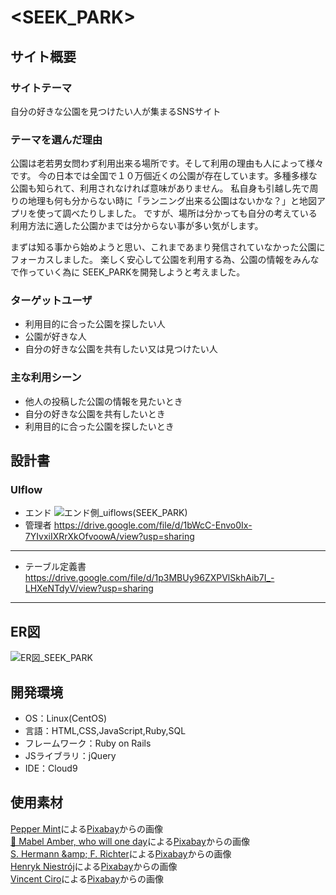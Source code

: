 # <SEEK_PARK>

## サイト概要
### サイトテーマ
自分の好きな公園を見つけたい人が集まるSNSサイト

### テーマを選んだ理由
公園は老若男女問わず利用出来る場所です。そして利用の理由も人によって様々です。
今の日本では全国で１０万個近くの公園が存在しています。多種多様な公園も知られて、利用されなければ意味がありません。
私自身も引越し先で周りの地理も何も分からない時に「ランニング出来る公園はないかな？」と地図アプリを使って調べたりしました。
ですが、場所は分かっても自分の考えている利用方法に適した公園かまでは分からない事が多い気がします。

まずは知る事から始めようと思い、これまであまり発信されていなかった公園にフォーカスしました。
楽しく安心して公園を利用する為、公園の情報をみんなで作っていく為に SEEK_PARKを開発しようと考えました。

### ターゲットユーザ
- 利用目的に合った公園を探したい人
- 公園が好きな人
- 自分の好きな公園を共有したい又は見つけたい人

### 主な利用シーン
- 他人の投稿した公園の情報を見たいとき
- 自分の好きな公園を共有したいとき
- 利用目的に合った公園を探したいとき

## 設計書
### UIflow
- エンド
![エンド側_uiflows(SEEK_PARK)](https://user-images.githubusercontent.com/105696893/184519603-12e28eef-398d-4054-ae8c-014c191d0d2d.png)
- 管理者
https://drive.google.com/file/d/1bWcC-Envo0Ix-7YIvxiIXRrXkOfvoowA/view?usp=sharing
***
- テーブル定義書
https://drive.google.com/file/d/1p3MBUy96ZXPVlSkhAib7I_-LHXeNTdyV/view?usp=sharing
***
## ER図
![ER図_SEEK_PARK](https://user-images.githubusercontent.com/105696893/186155438-426a564a-d42a-4da9-b140-fa0969d22f87.png)

## 開発環境
- OS：Linux(CentOS)
- 言語：HTML,CSS,JavaScript,Ruby,SQL
- フレームワーク：Ruby on Rails
- JSライブラリ：jQuery
- IDE：Cloud9

## 使用素材
<a href="https://pixabay.com/ja/users/pepperminting-633504/?utm_source=link-attribution&amp;utm_medium=referral&amp;utm_campaign=image&amp;utm_content=560435">Pepper Mint</a>による<a href="https://pixabay.com/ja//?utm_source=link-attribution&amp;utm_medium=referral&amp;utm_campaign=image&amp;utm_content=560435">Pixabay</a>からの画像<br />
<a href="https://pixabay.com/ja/users/mabelamber-1377835/?utm_source=link-attribution&amp;utm_medium=referral&amp;utm_campaign=image&amp;utm_content=3596034">👀 Mabel Amber, who will one day</a>による<a href="https://pixabay.com/ja//?utm_source=link-attribution&amp;utm_medium=referral&amp;utm_campaign=image&amp;utm_content=3596034">Pixabay</a>からの画像<br />
<a href="https://pixabay.com/ja/users/pixel2013-2364555/?utm_source=link-attribution&amp;utm_medium=referral&amp;utm_campaign=image&amp;utm_content=3731094">S. Hermann &amp;amp; F. Richter</a>による<a href="https://pixabay.com/ja//?utm_source=link-attribution&amp;utm_medium=referral&amp;utm_campaign=image&amp;utm_content=3731094">Pixabay</a>からの画像<br />
<a href="https://pixabay.com/ja/users/arcaion-2057886/?utm_source=link-attribution&amp;utm_medium=referral&amp;utm_campaign=image&amp;utm_content=3116883">Henryk Niestrój</a>による<a href="https://pixabay.com/ja//?utm_source=link-attribution&amp;utm_medium=referral&amp;utm_campaign=image&amp;utm_content=3116883">Pixabay</a>からの画像<br />
<a href="https://pixabay.com/ja/users/vinnyciro-219264/?utm_source=link-attribution&amp;utm_medium=referral&amp;utm_campaign=image&amp;utm_content=616319">Vincent Ciro</a>による<a href="https://pixabay.com/ja//?utm_source=link-attribution&amp;utm_medium=referral&amp;utm_campaign=image&amp;utm_content=616319">Pixabay</a>からの画像<br />
